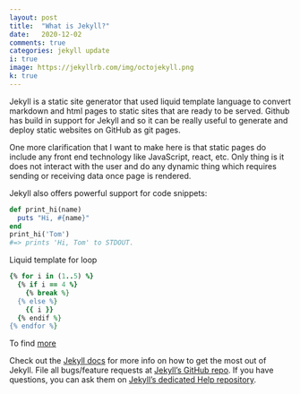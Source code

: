 ```yaml
---
layout: post
title:  "What is Jekyll?"
date:   2020-12-02
comments: true
categories: jekyll update
i: true
image: https://jekyllrb.com/img/octojekyll.png
k: true
---
```


Jekyll is a static site generator that used liquid template language to convert markdown and html pages to static sites that are ready to be served.
Github has build in support for Jekyll and so it can be really useful to generate and deploy static websites on GitHub as git pages.

One more clarification that I want to make here is that static pages do include any front end technology like JavaScript, react, etc. Only thing is it does not interact with the user and do any dynamic thing which requires sending or receiving data once page is rendered.

Jekyll also offers powerful support for code snippets:

```ruby
def print_hi(name)
  puts "Hi, #{name}"
end
print_hi('Tom')
#=> prints 'Hi, Tom' to STDOUT.
```
Liquid template for loop

```ruby
{% for i in (1..5) %}
  {% if i == 4 %}
    {% break %}
  {% else %}
    {{ i }}
  {% endif %}
{% endfor %}
```

To find [more](https://shopify.github.io/liquid/tags/iteration/)





Check out the [Jekyll docs][jekyll] for more info on how to get the most out of Jekyll. File all bugs/feature requests at [Jekyll’s GitHub repo][jekyll-gh]. If you have questions, you can ask them on [Jekyll’s dedicated Help repository][jekyll-help].

[jekyll]:      http://jekyllrb.com
[jekyll-gh]:   https://github.com/jekyll/jekyll
[jekyll-help]: https://github.com/jekyll/jekyll-help
